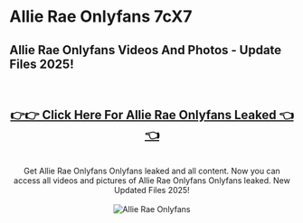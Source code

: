 # Allie Rae Onlyfans 7cX7

<h2>Allie Rae Onlyfans Videos And Photos - Update Files 2025!</h2>
<br>
<div align="center">
<h2><a href="https://213.232.235.80/live/video.php?q=allie-rae-onlyfans" rel="nofollow">👉👉 Click Here For Allie Rae Onlyfans Leaked 👈👈</a></h2>

<br>
Get Allie Rae Onlyfans Onlyfans leaked and all content. Now you can access all videos and pictures of Allie Rae Onlyfans Onlyfans leaked. New Updated Files 2025!
<br>
<br>
<a href="https://213.232.235.80/live/video.php?q=allie-rae-onlyfans" rel="nofollow" data-target="animated-image.originalLink"><img src="https://i.imgur.com/dJHk4Zq.gif" alt="Allie Rae Onlyfans" style="max-width: 100%; display: inline-block;" data-target="animated-image.originalImage"></a>
</div>
<br>
